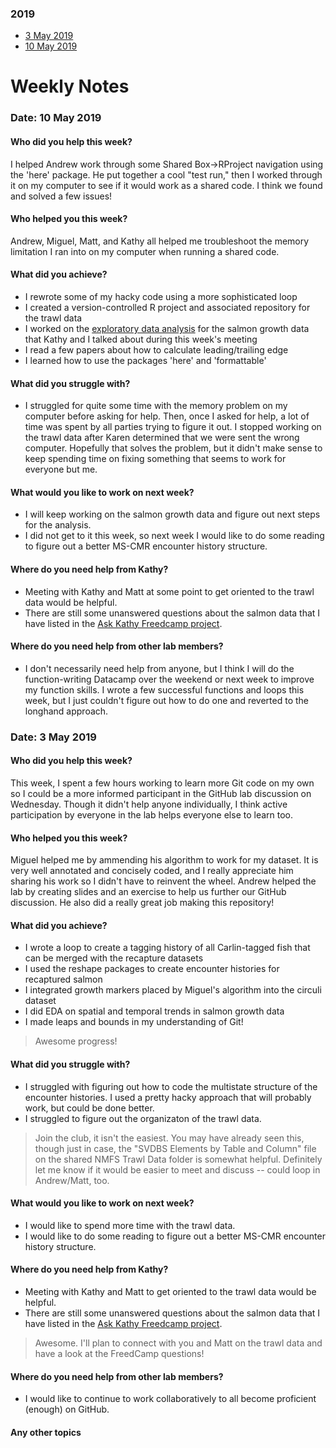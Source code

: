 ### 2019
* [3 May 2019](#date-03-may-2019)
* [10 May 2019](#date-10-may-2019)

# Weekly Notes
### Date: 10 May 2019

#### Who did you help this week?

I helped Andrew work through some Shared Box->RProject navigation using the 'here' package. He put together a cool "test run," then I worked through it on my computer to see if it would work as a shared code. I think we found and solved a few issues!

#### Who helped you this week?

Andrew, Miguel, Matt, and Kathy all helped me troubleshoot the memory limitation I ran into on my computer when running a shared code.

#### What did you achieve?

* I rewrote some of my hacky code using a more sophisticated loop
* I created a version-controlled R project and associated repository for the trawl data
* I worked on the [exploratory data analysis](http://rpubs.com/lgcarlson/CarlinEDA5102019) for the salmon growth data that Kathy and I talked about during this week's meeting
* I read a few papers about how to calculate leading/trailing edge
* I learned how to use the packages 'here' and 'formattable'

#### What did you struggle with?

* I struggled for quite some time with the memory problem on my computer before asking for help. Then, once I asked for help, a lot of time was spent by all parties trying to figure it out. I stopped working on the trawl data after Karen determined that we were sent the wrong computer. Hopefully that solves the problem, but it didn't make sense to keep spending time on fixing something that seems to work for everyone but me. 

#### What would you like to work on next week?

* I will keep working on the salmon growth data and figure out next steps for the analysis. 
* I did not get to it this week, so next week I would like to do some reading to figure out a better MS-CMR encounter history structure.

#### Where do you need help from Kathy?

* Meeting with Kathy and Matt at some point to get oriented to the trawl data would be helpful.
* There are still some unanswered questions about the salmon data that I have listed in the [Ask Kathy Freedcamp project](https://freedcamp.com/Lindsay_6rU/Ask_Kathy_pAt/todos). 

#### Where do you need help from other lab members?

* I don't necessarily need help from anyone, but I think I will do the function-writing Datacamp over the weekend or next week to improve my function skills. I wrote a few successful functions and loops this week, but I just couldn't figure out how to do one and reverted to the longhand approach. 






### Date: 3 May 2019

#### Who did you help this week?

This week, I spent a few hours working to learn more Git code on my own so I could be a more informed participant in the GitHub lab discussion on Wednesday. Though it didn't help anyone individually, I think active participation by everyone in the lab helps everyone else to learn too. 

#### Who helped you this week?

Miguel helped me by ammending his algorithm to work for my dataset. It is very well annotated and concisely coded, and I really appreciate him sharing his work so I didn't have to reinvent the wheel. 
Andrew helped the lab by creating slides and an exercise to help us further our GitHub discussion. He also did a really great job making this repository! 

#### What did you achieve?

* I wrote a loop to create a tagging history of all Carlin-tagged fish that can be merged with the recapture datasets
* I used the reshape packages to create encounter histories for recaptured salmon
* I integrated growth markers placed by Miguel's algorithm into the circuli dataset
* I did EDA on spatial and temporal trends in salmon growth data
* I made leaps and bounds in my understanding of Git!

> Awesome progress!

#### What did you struggle with?

* I struggled with figuring out how to code the multistate structure of the encounter histories. I used a pretty hacky approach that will probably work, but could be done better. 
* I struggled to figure out the organizaton of the trawl data.

> Join the club, it isn't the easiest. You may have already seen this, though just in case, the "SVDBS Elements by Table and Column" file on the shared NMFS Trawl Data folder is somewhat helpful. Definitely let me know if it would be easier to meet and discuss -- could loop in Andrew/Matt, too.

#### What would you like to work on next week?

* I would like to spend more time with the trawl data. 
* I would like to do some reading to figure out a better MS-CMR encounter history structure.

#### Where do you need help from Kathy?

* Meeting with Kathy and Matt to get oriented to the trawl data would be helpful.
* There are still some unanswered questions about the salmon data that I have listed in the [Ask Kathy Freedcamp project](https://freedcamp.com/Lindsay_6rU/Ask_Kathy_pAt/todos). 

> Awesome. I'll plan to connect with you and Matt on the trawl data and have a look at the FreedCamp questions!

#### Where do you need help from other lab members?

* I would like to continue to work collaboratively to all become proficient (enough) on GitHub.

#### Any other topics


